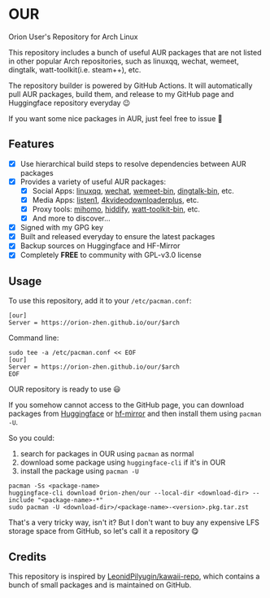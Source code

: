 # OUR

Orion User's Repository for Arch Linux

This repository includes a bunch of useful AUR packages that are not listed in other popular Arch repositories, such as linuxqq, wechat, wemeet, dingtalk, watt-toolkit(i.e. steam++), etc.

The repository builder is powered by GitHub Actions. It will automatically pull AUR packages, build them, and release to my GitHub page and Huggingface repository everyday 😉

If you want some nice packages in AUR, just feel free to issue 🤗

## Features

- [x] Use hierarchical build steps to resolve dependencies between AUR packages
- [x] Provides a variety of useful AUR packages:
  - [x] Social Apps: [linuxqq](https://aur.archlinux.org/packages/linuxqq), [wechat](https://aur.archlinux.org/packages/wechat), [wemeet-bin](https://aur.archlinux.org/packages/wemeet-bin), [dingtalk-bin](https://aur.archlinux.org/packages/dingtalk-bin), etc.
  - [x] Media Apps: [listen1](https://aur.archlinux.org/packages/listen1), [4kvideodownloaderplus](https://aur.archlinux.org/packages/4kvideodownloaderplus), etc.
  - [x] Proxy tools: [mihomo](https://aur.archlinux.org/packages/mihomo), [hiddify](https://aur.archlinux.org/packages/hiddify), [watt-toolkit-bin](https://aur.archlinux.org/packages/watt-toolkit-bin), etc.
  - [x] And more to discover...
- [x] Signed with my GPG key
- [x] Built and released everyday to ensure the latest packages
- [x] Backup sources on Huggingface and HF-Mirror
- [x] Completely **FREE** to community with GPL-v3.0 license

## Usage

To use this repository, add it to your `/etc/pacman.conf`:

```text
[our]
Server = https://orion-zhen.github.io/our/$arch
```

Command line:

```shell
sudo tee -a /etc/pacman.conf << EOF
[our]
Server = https://orion-zhen.github.io/our/$arch
EOF
```

OUR repository is ready to use 😃

If you somehow cannot access to the GitHub page, you can download packages from [Huggingface](https://huggingface.co/Orion-zhen/our) or [hf-mirror](https://hf-mirror.com/Orion-zhen/our) and then install them using `pacman -U`.

So you could:

1. search for packages in OUR using `pacman` as normal
2. download some package using `huggingface-cli` if it's in OUR
3. install the package using `pacman -U`

```shell
pacman -Ss <package-name>
huggingface-cli download Orion-zhen/our --local-dir <download-dir> --include "<package-name>-*"
sudo pacman -U <download-dir>/<package-name>-<version>.pkg.tar.zst
```

That's a very tricky way, isn't it? But I don't want to buy any expensive LFS storage space from GitHub, so let's call it a repository 😋

## Credits

This repository is inspired by [LeonidPilyugin/kawaii-repo](https://github.com/LeonidPilyugin/kawaii-repo), which contains a bunch of small packages and is maintained on GitHub.
